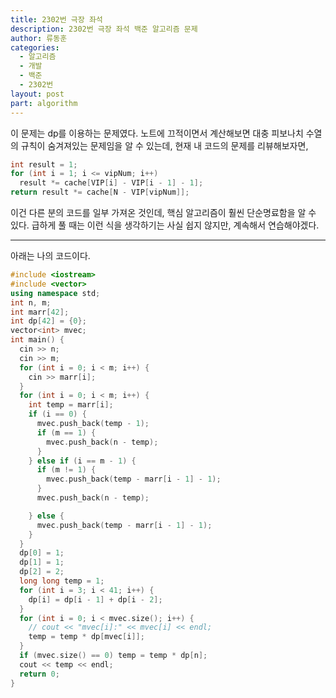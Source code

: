 ```yaml
---
title: 2302번 극장 좌석
description: 2302번 극장 좌석 백준 알고리즘 문제
author: 류동훈
categories:
  - 알고리즘
  - 개발
  - 백준
  - 2302번
layout: post
part: algorithm
---
```


이 문제는 dp를 이용하는 문제였다. 노트에 끄적이면서 계산해보면 대충 피보나치 수열의 규칙이 숨겨져있는 문제임을 알 수 있는데, 현재 내 코드의 문제를 리뷰해보자면,

```c++
int result = 1;
for (int i = 1; i <= vipNum; i++)
  result *= cache[VIP[i] - VIP[i - 1] - 1];
return result *= cache[N - VIP[vipNum]];
```

이건 다른 분의 코드를 일부 가져온 것인데, 핵심 알고리즘이 훨씬 단순명료함을 알 수 있다. 급하게 풀 때는 이런 식을 생각하기는 사실 쉽지 않지만, 계속해서 연습해야겠다.

---

아래는 나의 코드이다.

```c++
#include <iostream>
#include <vector>
using namespace std;
int n, m;
int marr[42];
int dp[42] = {0};
vector<int> mvec;
int main() {
  cin >> n;
  cin >> m;
  for (int i = 0; i < m; i++) {
    cin >> marr[i];
  }
  for (int i = 0; i < m; i++) {
    int temp = marr[i];
    if (i == 0) {
      mvec.push_back(temp - 1);
      if (m == 1) {
        mvec.push_back(n - temp);
      }
    } else if (i == m - 1) {
      if (m != 1) {
        mvec.push_back(temp - marr[i - 1] - 1);
      }
      mvec.push_back(n - temp);

    } else {
      mvec.push_back(temp - marr[i - 1] - 1);
    }
  }
  dp[0] = 1;
  dp[1] = 1;
  dp[2] = 2;
  long long temp = 1;
  for (int i = 3; i < 41; i++) {
    dp[i] = dp[i - 1] + dp[i - 2];
  }
  for (int i = 0; i < mvec.size(); i++) {
    // cout << "mvec[i]:" << mvec[i] << endl;
    temp = temp * dp[mvec[i]];
  }
  if (mvec.size() == 0) temp = temp * dp[n];
  cout << temp << endl;
  return 0;
}
```
